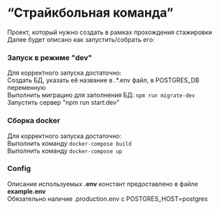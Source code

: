 # “Страйкбольная команда”
Проект, который нужно создать в рамках прохождения стажировки
Далее будет описано как запустить/собрать его:
### Запуск в режиме "dev"
Для корректного запуска достаточно:
<br>Создать БД, указать её название в .*.env файл, в POSTGRES_DB переменную
<br>Выполнить миграцию для заполнения БД: ``npm run migrate-dev``
<br>Запустить сервер "npm run start:dev"
### Сборка docker
Для корректного запуска достаточно:
<br>Выполнить команду ``docker-compose build``
<br>Выполнить команду ``docker-compose up``
### Config
Описание используемых <b>.env</b> констант предоставлено в файле <b>example.env</b>
<br>Обязательно наличие .production.env с POSTGRES_HOST=postgres
